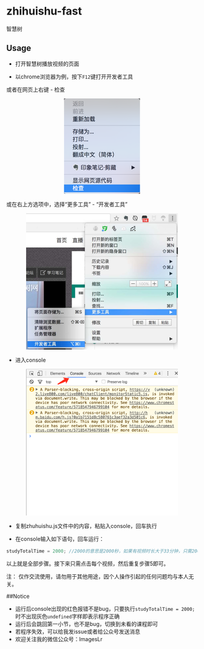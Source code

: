 # zhihuishu-fast
智慧树
   
## Usage

* 打开智慧树播放视频的页面

* 以chrome浏览器为例，按下`F12`键打开开发者工具

 或者在网页上右键 - 检查
<p align="center"><img width="200px" src="./content/check.png"></p>
  或在右上方选项中，选择“更多工具” - “开发者工具”
<p align="center"><img width="400px" src="./content/2.jpg"></p>

* 进入console
<p align="center"><img width="400px" src="./content/3.png"></p>

* 复制zhuhuishu.js文件中的内容，粘贴入console，回车执行

* 在console输入如下语句，回车运行：   
```js 
studyTotalTime = 2000; //2000的意思是2000秒，如果有视频时长大于33分钟，只需2000改为更大的数即可
```

以上就是全部步骤。接下来只需点击每个视频，然后重复步骤5即可。

注： 仅作交流使用，请勿用于其他用途，因个人操作引起的任何问题均与本人无关。

##Notice
* 运行后console出现的红色报错不是bug，只要执行`studyTotalTime = 2000;`时不出现灰色`undefined`字样即表示程序正确
* 运行后会跳回第一小节，也不是bug，切换到未看的课程即可
* 若程序失效，可以给我发issue或者给公众号发送消息
* 欢迎关注我的微信公众号：ImagesLr

